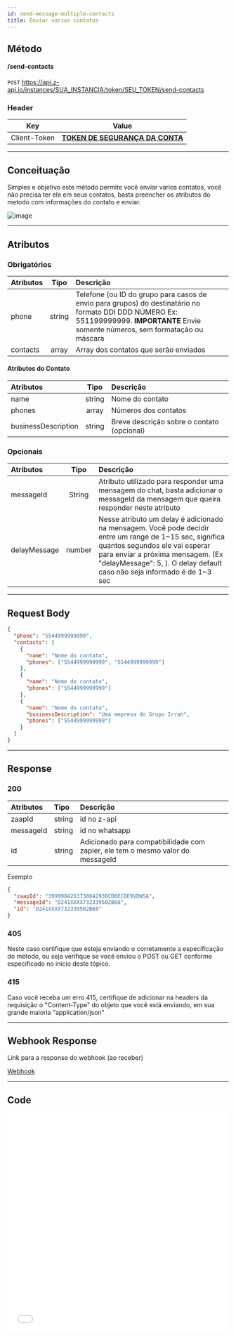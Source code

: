 ```yaml
---
id: send-message-multiple-contacts
title: Enviar varios contatos
---
```


## Método

#### /send-contacts

`POST` https://api.z-api.io/instances/SUA_INSTANCIA/token/SEU_TOKEN/send-contacts

### Header

|      Key       |            Value            |
| :------------: |     :-----------------:     |
|  Client-Token  | **[TOKEN DE SEGURANÇA DA CONTA](../security/client-token)** |
---

## Conceituação

Simples e objetivo este método permite você enviar varios contatos, você não precisa ter ele em seus contatos, basta preencher os atributos do metodo com informações do contato e enviar.

![image](../../img/send-message-contacts.jpeg)

---

## Atributos

### Obrigatórios

| Atributos | Tipo | Descrição |
| :-- | :-: | :-- |
| phone | string | Telefone (ou ID do grupo para casos de envio para grupos) do destinatário no formato DDI DDD NÚMERO Ex: 551199999999. **IMPORTANTE** Envie somente números, sem formatação ou máscara |
| contacts | array | Array dos contatos que serão enviados |

#### Atributos do Contato

| Atributos           |  Tipo  | Descrição                                  |
| :------------------ | :----: | :----------------------------------------- |
| name                | string | Nome do contato                            |
| phones              | array  | Números dos contatos                       |
| businessDescription | string | Breve descrição sobre o contato (opcional) |

### Opcionais

| Atributos | Tipo | Descrição |
| :-- | :-: | :-- |
| messageId | String | Atributo utilizado para responder uma mensagem do chat, basta adicionar o messageId da mensagem que queira responder neste atributo |
| delayMessage | number | Nesse atributo um delay é adicionado na mensagem. Você pode decidir entre um range de 1~15 sec, significa quantos segundos ele vai esperar para enviar a próxima mensagem. (Ex "delayMessage": 5, ). O delay default caso não seja informado é de 1~3 sec |

---

## Request Body

```json
{
  "phone": "5544999999999",
  "contacts": [
    {
      "name": "Nome do contato",
      "phones": ["5544999999999", "5544999999999"]
    },
    {
      "name": "Nome do contato",
      "phones": ["5544999999999"]
    },
    {
      "name": "Nome do contato",
      "businessDescription": "Uma empresa do Grupo Irrah",
      "phones": ["5544999999999"]
    }
  ]
}
```

---

## Response

### 200

| Atributos | Tipo | Descrição |
| :-- | :-- | :-- |
| zaapId | string | id no z-api |
| messageId | string | id no whatsapp |
| id | string | Adicionado para compatibilidade com zapier, ele tem o mesmo valor do messageId |

Exemplo

```json
{
  "zaapId": "3999984263738042930CD6ECDE9VDWSA",
  "messageId": "D241XXXX732339502B68",
  "id": "D241XXXX732339502B68"
}
```

### 405

Neste caso certifique que esteja enviando o corretamente a especificação do método, ou seja verifique se você enviou o POST ou GET conforme especificado no inicio deste tópico.

### 415

Caso você receba um erro 415, certifique de adicionar na headers da requisição o "Content-Type" do objeto que você está enviando, em sua grande maioria "application/json"

---

## Webhook Response

Link para a response do webhook (ao receber)

[Webhook](../webhooks/on-message-received#exemplo-de-retorno-de-contato)

---

## Code

<iframe src="//api.apiembed.com/?source=https://raw.githubusercontent.com/Z-API/z-api-docs/main/json-examples/send-contacts.json&targets=all" frameborder="0" scrolling="no" width="100%" height="500px" seamless></iframe>
